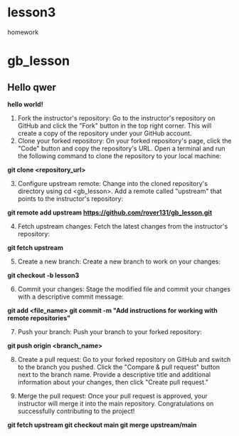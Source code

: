# lesson3

homework

# gb_lesson

## Hello qwer

**hello world!**

1. Fork the instructor's repository: Go to the instructor's repository on GitHub and click the "Fork" button in the top right corner. This will create a copy of the repository under your GitHub account.
2. Clone your forked repository: On your forked repository's page, click the "Code" button and copy the repository's URL. Open a terminal and run the following command to clone the repository to your local machine:

**git clone <repository_url>**

3. Configure upstream remote: Change into the cloned repository's directory using cd <gb_lesson>. Add a remote called "upstream" that points to the instructor's repository:

**git remote add upstream https://github.com/rover131/gb_lesson.git**

4. Fetch upstream changes: Fetch the latest changes from the instructor's repository:

**git fetch upstream**

5. Create a new branch: Create a new branch to work on your changes:

**git checkout -b lesson3**

6. Commit your changes: Stage the modified file and commit your changes with a descriptive commit message:

**git add <file_name>
git commit -m "Add instructions for working with remote repositories"**

7. Push your branch: Push your branch to your forked repository:

**git push origin <branch_name>**

8. Create a pull request: Go to your forked repository on GitHub and switch to the branch you pushed. Click the "Compare & pull request" button next to the branch name. Provide a descriptive title and additional information about your changes, then click "Create pull request."

9. Merge the pull request: Once your pull request is approved, your instructor will merge it into the main repository. Congratulations on successfully contributing to the project!

**git fetch upstream
git checkout main
git merge upstream/main**
